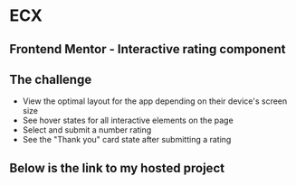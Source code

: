  # ECX


## Frontend Mentor - Interactive rating component

## The challenge
 - View the optimal layout for the app depending on their device's screen size
 - See hover states for all interactive elements on the page
 - Select and submit a number rating
 - See the "Thank you" card state after submitting a rating


## Below is the link to my hosted project
